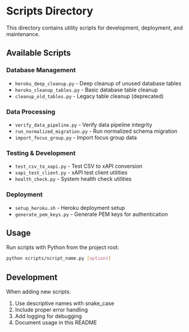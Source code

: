 # Scripts Directory

This directory contains utility scripts for development, deployment, and maintenance.

## Available Scripts

### Database Management
- `heroku_deep_cleanup.py` - Deep cleanup of unused database tables
- `heroku_cleanup_tables.py` - Basic database table cleanup
- `cleanup_old_tables.py` - Legacy table cleanup (deprecated)

### Data Processing
- `verify_data_pipeline.py` - Verify data pipeline integrity
- `run_normalized_migration.py` - Run normalized schema migration
- `import_focus_group.py` - Import focus group data

### Testing & Development
- `test_csv_to_xapi.py` - Test CSV to xAPI conversion
- `xapi_test_client.py` - xAPI test client utilities
- `health_check.py` - System health check utilities

### Deployment
- `setup_heroku.sh` - Heroku deployment setup
- `generate_pem_keys.py` - Generate PEM keys for authentication

## Usage

Run scripts with Python from the project root:

```bash
python scripts/script_name.py [options]
```

## Development

When adding new scripts:
1. Use descriptive names with snake_case
2. Include proper error handling
3. Add logging for debugging
4. Document usage in this README
